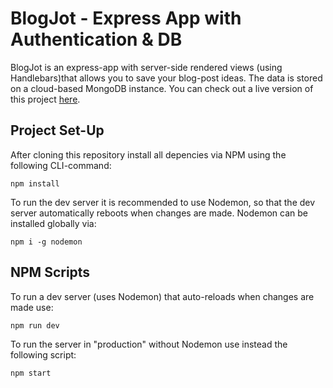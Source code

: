 # BlogJot - Express App with Authentication & DB

BlogJot is an express-app with server-side rendered views (using Handlebars)that allows you to save your blog-post ideas. The data is stored on a cloud-based MongoDB instance. You can check out a live version of this project [here](http://104.248.44.20:5005/).

## Project Set-Up

After cloning this repository install all depencies via NPM using the following CLI-command:

`npm install`

To run the dev server it is recommended to use Nodemon, so that the dev server automatically reboots when changes are made. Nodemon can be installed globally via:

`npm i -g nodemon`

## NPM Scripts

To run a dev server (uses Nodemon) that auto-reloads when changes are made use:

`npm run dev`

To run the server in "production" without Nodemon use instead the following script:

`npm start`
